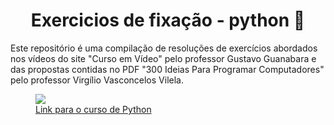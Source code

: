 <!DOCTYPE html>

<head> 
    <meta charset="UTF-8"> 
</head> 

<body>
  
<div align='center'>
  <h1>Exercicios de fixação - python 🐍</h1>
</div>


Este repositório é uma compilação de resoluções de exercícios abordados nos vídeos do site "Curso em Vídeo" pelo professor Gustavo Guanabara e das propostas contidas no PDF "300 Ideias Para Programar Computadores" pelo professor Virgílio Vasconcelos Vilela. 

<div align="center">

   <div align="left">
        <a href="https://www.cursoemvideo.com/curso/python-3-mundo-1/">
        <figure align="left">
        <img src="https://www.cursoemvideo.com/wp-content/uploads/bb-plugin/cache/Python3%E2%80%93Mundo1-circle-fe9ce6bfeaf0ec1069476ff395ea189a-5d48cb37edbef.png">
        <figcaption>Link para o curso de Python</figcaption>
        </figure>
        </a>
   </div>

   <div align="rigth">
        <a href="">
    
   </div>
</div>
</body>
</html>
